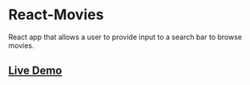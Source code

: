 # React-Movies
React app that allows a user to provide input to a search bar to browse movies.
 
 
 ## [Live Demo](https://krummencode.github.io/React-Movies/)

